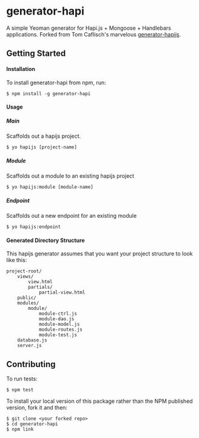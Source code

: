 # generator-hapi

A simple Yeoman generator for Hapi.js + Mongoose + Handlebars applications. Forked from Tom Caflisch's marvelous [generator-hapijs](https://github.com/toymachiner62/generator-hapijs/).

## Getting Started

#### Installation

To install generator-hapi from npm, run:

    $ npm install -g generator-hapi

#### Usage

##### Main
Scaffolds out a hapijs project.

    $ yo hapijs [project-name]

##### Module
Scaffolds out a module to an existing hapijs project

    $ yo hapijs:module [module-name]

##### Endpoint
Scaffolds out a new endpoint for an existing module

    $ yo hapijs:endpoint  

#### Generated Directory Structure

This hapijs generator assumes that you want your project structure to look like this:

    project-root/
        views/
            view.html
            partials/
                partial-view.html
        public/
        modules/
            module/
                module-ctrl.js
                module-dao.js
                module-model.js
                module-routes.js
                module-test.js
        database.js
        server.js

## Contributing

To run tests:

    $ npm test

To install your local version of this package rather than the NPM published version, fork it and then:

    $ git clone <your forked repo>
    $ cd generator-hapi
    $ npm link
